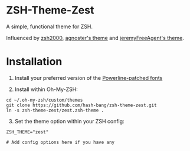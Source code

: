 ZSH-Theme-Zest
==============
A simple, functional theme for ZSH.

Influenced by [zsh2000](https://github.com/consolemaverick/zsh2000), [agnoster's theme](https://gist.github.com/3712874) and [jeremyFreeAgent's theme](https://github.com/jeremyFreeAgent/oh-my-zsh-powerline-theme).


Installation
============

1. Install your preferred version of the [Powerline-patched fonts](https://github.com/Lokaltog/powerline-fonts)

2. Install within Oh-My-ZSH:

```
cd ~/.oh-my-zsh/custom/themes
git clone https://github.com/hash-bang/zsh-theme-zest.git
ln -s zsh-theme-zest/zest.zsh-theme .
```

3. Set the theme option within your ZSH config:

```
ZSH_THEME="zest"

# Add config options here if you have any
```

